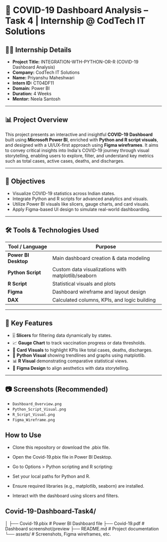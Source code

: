 # 🦠 COVID-19 Dashboard Analysis – Task 4 | Internship @ CodTech IT Solutions

## 👨‍💻 Internship Details

- **Project Title:** INTEGRATION-WTH-PYTHON-OR-R (COVID-19 Dashboard Analysis)  
- **Company:** CodTech IT Solutions  
- **Name:** Priyanshu Maheshwari  
- **Intern ID:** CT04DF11  
- **Domain:** Power BI  
- **Duration:** 4 Weeks  
- **Mentor:** Neela Santosh  

---

## 📊 Project Overview

This project presents an interactive and insightful **COVID-19 Dashboard** built using **Microsoft Power BI**, enriched with **Python and R script visuals**, and designed with a UI/UX-first approach using **Figma wireframes**. It aims to convey critical insights into India's COVID-19 journey through visual storytelling, enabling users to explore, filter, and understand key metrics such as total cases, active cases, deaths, and discharges.

---

## 🎯 Objectives

- Visualize COVID-19 statistics across Indian states.
- Integrate Python and R scripts for advanced analytics and visuals.
- Utilize Power BI visuals like slicers, gauge charts, and card visuals.
- Apply Figma-based UI design to simulate real-world dashboarding.

---

## 🛠️ Tools & Technologies Used

| Tool / Language      | Purpose                                                |
|----------------------|--------------------------------------------------------|
| **Power BI Desktop** | Main dashboard creation & data modeling               |
| **Python Script**    | Custom data visualizations with matplotlib/seaborn    |
| **R Script**         | Statistical visuals and plots                         |
| **Figma**            | Dashboard wireframe and layout design                 |
| **DAX**              | Calculated columns, KPIs, and logic building          |

---

## 📌 Key Features

- 🎚️ **Slicers** for filtering data dynamically by states.
- 📈 **Gauge Chart** to track vaccination progress or data thresholds.
- 🧾 **Card Visuals** to highlight KPIs like total cases, deaths, discharges.
- 🐍 **Python Visual** showing trendlines and graphs using matplotlib.
- 📊 **R Visual** demonstrating comparative statistical views.
- 🎨 **Figma Design** to align aesthetics with data storytelling.

---

## 📷 Screenshots (Recommended)

- `Dashboard_Overview.png`
- `Python_Script_Visual.png`
- `R_Script_Visual.png`
- `Figma_Wireframe.png`

## How to Use

- Clone this repository or download the .pbix file.

- Open the Covid-19.pbix file in Power BI Desktop.

- Go to Options > Python scripting and R scripting:

- Set your local paths for Python and R.

- Ensure required libraries (e.g., matplotlib, seaborn) are installed.

- Interact with the dashboard using slicers and filters.

## Covid-19-Dashboard-Task4/
│
├── Covid-19.pbix                 # Power BI Dashboard file
├── Covid-19.pdf                  # Dashboard screenshot/preview
├── README.md                     # Project documentation
└── assets/                       # Screenshots, Figma wireframes, etc.


